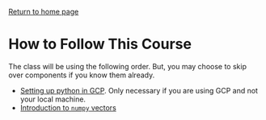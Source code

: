 [Return to home page](readme.md) 

# How to Follow This Course

The class will be using the following order.  But, you may choose to 
skip over components if you know them already.

* [Setting up python in GCP](./GCP/readme.md).  Only necessary if you are using 
GCP and not your local machine.
* [Introduction to `numpy` vectors](./Basics/intro_vectors.ipynb)



